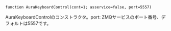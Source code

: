 ```
function AuraKeyboardControl(cont=1; asservice=false, port=5557)
```

AuraKeyboardControlのコンストラクタ。port: ZMQサービスのポート番号、デフォルトは5557です。
